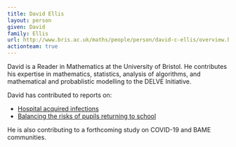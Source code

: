 ```yaml
---
title: David Ellis
layout: person
given: David
family: Ellis
url: http://www.bris.ac.uk/maths/people/person/david-c-ellis/overview.html
actionteam: true
---
```


David is a Reader in Mathematics at the University of Bristol. He contributes his expertise in mathematics, statistics, analysis of algorithms, and mathematical and probablistic modelling to the DELVE Initiative.

David has contributed to reports on:
* [Hospital acquired infections](https://rs-delve.github.io/reports/2020/07/06/nosocomial-scoping-report.html)
* [Balancing the risks of pupils returning to school](https://rs-delve.github.io/reports/2020/07/24/balancing-the-risk-of-pupils-returning-to-schools.html)

He is also contributing to a forthcoming study on COVID-19 and BAME communities.
